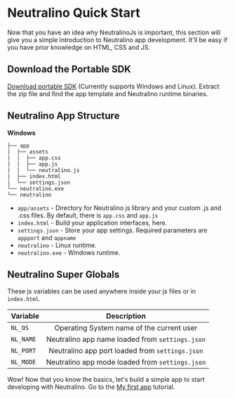 # Neutralino Quick Start

Now that you have an idea why NeutralinoJs is important, this section will give you a simple introduction to Neutralino app development. It'll be easy if you have prior knowledge on HTML, CSS and JS.


## Download the Portable SDK

[Download portable SDK](https://github.com/neutralinojs/neutralinojs/releases) (Currently supports Windows and Linux). Extract the zip file and find the app template and Neutralino runtime binaries. 

## Neutralino App Structure

**Windows**

```
├── app
|  ├── assets
|  |  ├── app.css
|  |  ├── app.js
|  |  └── neutralino.js
|  ├── index.html
|  └── settings.json
└── neutralino.exe
└── neutralino
```

- `app/assets` - Directory for Neutralino js library and your custom .js and .css files. By default, there is `app.css` and `app.js`
- `index.html` - Build your application interfaces, here.
- `settings.json` - Store your app settings. Required parameters are `appport` and `appname`
- `neutralino` - Linux runtime.
- `neutralino.exe` - Windows runtime.

## Neutralino Super Globals

These js variables can be used anywhere inside your js files or in `index.html`.

| Variable      | Description                                      |
| ------------- |:------------------------------------------------:|
| `NL_OS`       | Operating System name of the current user        |
| `NL_NAME`     | Neutralino app name loaded from `settings.json`  |
| `NL_PORT`     | Neutralino app port loaded from `settings.json`  |
| `NL_MODE`     | Neutralino app mode loaded from `settings.json`  |

Wow! Now that you know the basics, let's build a simple app to start developing with Neutralino. Go to the [My first app](gettingstarted/firstapp) tutorial.

 
